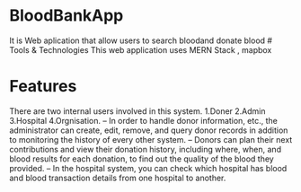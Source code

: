 # BloodBankApp
It is Web aplication that allow users to search bloodand donate blood
         # Tools & Technologies
            This web application uses  MERN Stack , mapbox
# Features
There are two internal users involved in this system. 1.Doner 2.Admin 3.Hospital 4.Orgnisation.
– In order to handle donor information, etc., the administrator can create, edit, remove, and query donor records
 in addition to monitoring the history of every other system.
 – Donors can plan their next contributions and view their donation history, including where, when, and blood
 results for each donation, to find out the quality of the blood they provided.
 – In the hospital system, you can check which hospital has blood and blood transaction details from one hospital
 to another.
            
